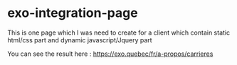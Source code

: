 # exo-integration-page
This is one page which I was need to create for a client which contain static html/css part and dynamic javascript/Jquery part

You can see the result here : https://exo.quebec/fr/a-propos/carrieres
